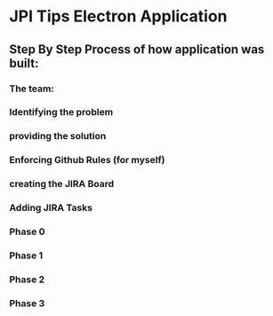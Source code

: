 # JPI Tips Electron Application

## Step By Step Process of how application was built:

### The team:

### Identifying the problem

### providing the solution

### Enforcing Github Rules (for myself)

### creating the JIRA Board

### Adding JIRA Tasks

### Phase 0

### Phase 1

### Phase 2

### Phase 3
